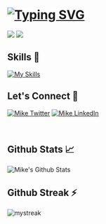 # [![Typing SVG](https://readme-typing-svg.herokuapp.com/?lines=Hi!+👋+I'm+Mike+Dev+💻;I+am+a+Full+Stack+Web+Developer+⚡)](https://git.io/typing-svg)

[![](https://komarev.com/ghpvc/?username=Michael-0208&color=blue&label=Profile%20Views)](https://github.com/Michael-0208/Michael-0208)
[![](https://img.shields.io/github/followers/Michael-0208?label=GitHub%20Followers)](https://github.com/Michael-0208)

## Skills 🎯

[![My Skills](https://skillicons.dev/icons?i=php,js,laravel,wordpress,vue,jquery,html,css,bootstrap,tailwind,mysql,git,nginx,linux,aws&perline=15)](https://github.com/Michael-0208)

## Let's Connect 🔗 

<a href="https://twitter.com/Michael37437801" target="_blank"><img src="https://img.shields.io/badge/Twitter-%231877F2.svg?&style=flat-square&logo=twitter&logoColor=white" alt=" Mike Twitter"></a>
<a href="https://www.linkedin.com/in/vikash-dangi-ba9387137/" target="_blank"><img src="https://img.shields.io/badge/LinkedIn-%230077B5.svg?&style=flat-square&logo=linkedin&logoColor=white" alt="Mike LinkedIn"></a>


<br>

## Github Stats 📈

![Mike's Github Stats](https://github-readme-stats.vercel.app/api?username=Michael-0208&include_all_commits=true&count_private=true&show_icons=true&theme=tokyonight&hide=stars)

## Github Streak ⚡

<img src="https://github-readme-streak-stats.herokuapp.com/?user=Michael-0208&theme=tokyonight" alt="mystreak"/>
